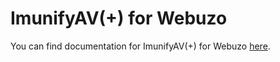 # ImunifyAV(+) for Webuzo

You can find documentation for ImunifyAV(+) for Webuzo [here](https://webuzo.com/docs/installing-webuzo/install-imunifyav/).


